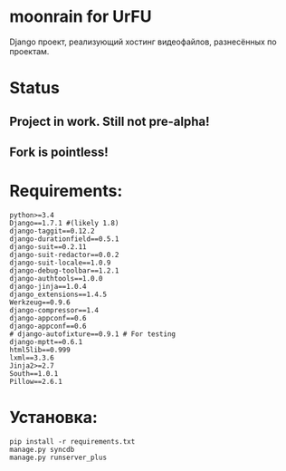 moonrain for UrFU
=================


Django проект, реализующий хостинг видеофайлов, разнесённых по проектам.

Status
======

## Project in work. Still not pre-alpha!
## Fork is pointless!
    

Requirements:
=============

    python>=3.4
    Django==1.7.1 #(likely 1.8)
    django-taggit==0.12.2
    django-durationfield==0.5.1
    django-suit==0.2.11
    django-suit-redactor==0.0.2
    django-suit-locale==1.0.9
    django-debug-toolbar==1.2.1
    django-authtools==1.0.0
    django-jinja==1.0.4
    django_extensions==1.4.5
    Werkzeug==0.9.6
    django-compressor==1.4
    django-appconf==0.6
    django-appconf==0.6
    # django-autofixture==0.9.1 # For testing
    django-mptt==0.6.1
    html5lib==0.999
    lxml==3.3.6
    Jinja2>=2.7
    South==1.0.1
    Pillow==2.6.1

Установка:
=========
    pip install -r requirements.txt
    manage.py syncdb
    manage.py runserver_plus

